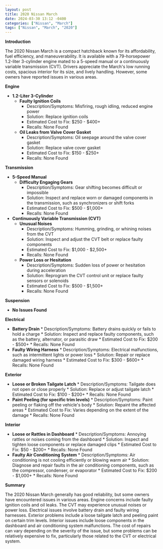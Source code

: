 ```yaml
---
layout: post
title: 2020 Nissan March
date: 2024-03-30 13:12 -0400
categories: ["Nissan", "March"]
tags: ["Nissan", "March", "2020"]
---
```

**Introduction**

The 2020 Nissan March is a compact hatchback known for its affordability, fuel efficiency, and maneuverability. It is available with a 79-horsepower 1.2-liter 3-cylinder engine mated to a 5-speed manual or a continuously variable transmission (CVT). Drivers appreciate the March's low running costs, spacious interior for its size, and lively handling. However, some owners have reported issues in various areas.

**Engine**

* **1.2-Liter 3-Cylinder**
    * **Faulty Ignition Coils**
        * Description/Symptoms: Misfiring, rough idling, reduced engine power
        * Solution: Replace ignition coils
        * Estimated Cost to Fix: $250 - $400+
        * Recalls: None Found
    * **Oil Leaks from Valve Cover Gasket**
        * Description/Symptoms: Oil seepage around the valve cover gasket
        * Solution: Replace valve cover gasket
        * Estimated Cost to Fix: $150 - $250+
        * Recalls: None Found

**Transmission**

* **5-Speed Manual**
    * **Difficulty Engaging Gears**
        * Description/Symptoms: Gear shifting becomes difficult or impossible
        * Solution: Inspect and replace worn or damaged components in the transmission, such as synchronizers or shift forks
        * Estimated Cost to Fix: $500 - $1,000+
        * Recalls: None Found
* **Continuously Variable Transmission (CVT)**
    * **Unusual Noises**
        * Description/Symptoms: Humming, grinding, or whining noises from the CVT
        * Solution: Inspect and adjust the CVT belt or replace faulty components
        * Estimated Cost to Fix: $1,000 - $2,500+
        * Recalls: None Found
    * **Power Loss or Hesitation**
        * Description/Symptoms: Sudden loss of power or hesitation during acceleration
        * Solution: Reprogram the CVT control unit or replace faulty sensors or solenoids
        * Estimated Cost to Fix: $500 - $1,500+
        * Recalls: None Found

**Suspension**

* **No Issues Found**

**Electrical**

* **Battery Drain**
        * Description/Symptoms: Battery drains quickly or fails to hold a charge
        * Solution: Inspect and replace faulty components, such as the battery, alternator, or parasitic draw
        * Estimated Cost to Fix: $200 - $500+
        * Recalls: None Found
* **Faulty Wiring Harness**
        * Description/Symptoms: Electrical malfunctions, such as intermittent lights or power loss
        * Solution: Repair or replace damaged wiring harness
        * Estimated Cost to Fix: $300 - $600+
        * Recalls: None Found

**Exterior**

* **Loose or Broken Tailgate Latch**
        * Description/Symptoms: Tailgate does not open or close properly
        * Solution: Replace or adjust tailgate latch
        * Estimated Cost to Fix: $100 - $200+
        * Recalls: None Found
* **Paint Peeling (for specific trim levels)**
        * Description/Symptoms: Paint peeling or flaking off the vehicle's body
        * Solution: Repaint the affected areas
        * Estimated Cost to Fix: Varies depending on the extent of the damage
        * Recalls: None Found

**Interior**

* **Loose or Rattles in Dashboard**
        * Description/Symptoms: Annoying rattles or noises coming from the dashboard
        * Solution: Inspect and tighten loose components or replace damaged clips
        * Estimated Cost to Fix: $50 - $200+
        * Recalls: None Found
* **Faulty Air Conditioning System**
        * Description/Symptoms: Air conditioning is not cooling efficiently or blowing warm air
        * Solution: Diagnose and repair faults in the air conditioning components, such as the compressor, condenser, or evaporator
        * Estimated Cost to Fix: $200 - $1,000+
        * Recalls: None Found

**Summary**

The 2020 Nissan March generally has good reliability, but some owners have encountered issues in various areas. Engine concerns include faulty ignition coils and oil leaks. The CVT may experience unusual noises or power loss. Electrical issues involve battery drain and faulty wiring harnesses. Exterior problems include a loose tailgate latch and peeling paint on certain trim levels. Interior issues include loose components in the dashboard and air conditioning system malfunctions. The cost of repairs can vary depending on the severity of the issue, but some problems can be relatively expensive to fix, particularly those related to the CVT or electrical system.
